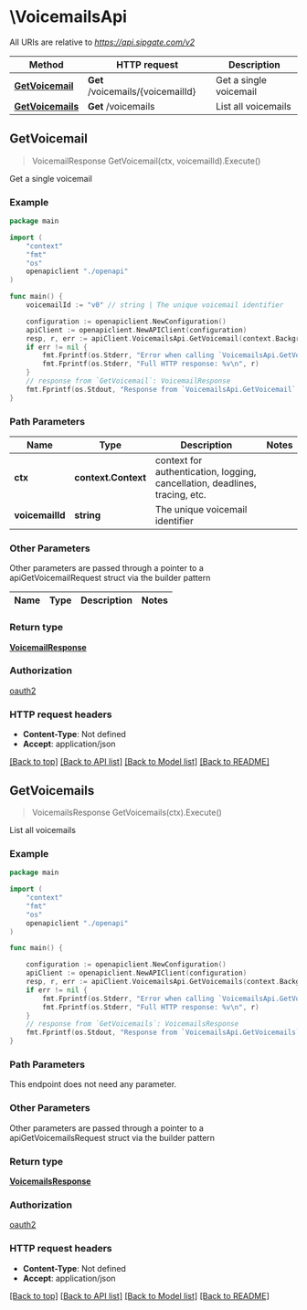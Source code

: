 # \VoicemailsApi

All URIs are relative to *https://api.sipgate.com/v2*

Method | HTTP request | Description
------------- | ------------- | -------------
[**GetVoicemail**](VoicemailsApi.md#GetVoicemail) | **Get** /voicemails/{voicemailId} | Get a single voicemail
[**GetVoicemails**](VoicemailsApi.md#GetVoicemails) | **Get** /voicemails | List all voicemails



## GetVoicemail

> VoicemailResponse GetVoicemail(ctx, voicemailId).Execute()

Get a single voicemail

### Example

```go
package main

import (
    "context"
    "fmt"
    "os"
    openapiclient "./openapi"
)

func main() {
    voicemailId := "v0" // string | The unique voicemail identifier

    configuration := openapiclient.NewConfiguration()
    apiClient := openapiclient.NewAPIClient(configuration)
    resp, r, err := apiClient.VoicemailsApi.GetVoicemail(context.Background(), voicemailId).Execute()
    if err != nil {
        fmt.Fprintf(os.Stderr, "Error when calling `VoicemailsApi.GetVoicemail``: %v\n", err)
        fmt.Fprintf(os.Stderr, "Full HTTP response: %v\n", r)
    }
    // response from `GetVoicemail`: VoicemailResponse
    fmt.Fprintf(os.Stdout, "Response from `VoicemailsApi.GetVoicemail`: %v\n", resp)
}
```

### Path Parameters


Name | Type | Description  | Notes
------------- | ------------- | ------------- | -------------
**ctx** | **context.Context** | context for authentication, logging, cancellation, deadlines, tracing, etc.
**voicemailId** | **string** | The unique voicemail identifier | 

### Other Parameters

Other parameters are passed through a pointer to a apiGetVoicemailRequest struct via the builder pattern


Name | Type | Description  | Notes
------------- | ------------- | ------------- | -------------


### Return type

[**VoicemailResponse**](VoicemailResponse.md)

### Authorization

[oauth2](../README.md#oauth2)

### HTTP request headers

- **Content-Type**: Not defined
- **Accept**: application/json

[[Back to top]](#) [[Back to API list]](../README.md#documentation-for-api-endpoints)
[[Back to Model list]](../README.md#documentation-for-models)
[[Back to README]](../README.md)


## GetVoicemails

> VoicemailsResponse GetVoicemails(ctx).Execute()

List all voicemails

### Example

```go
package main

import (
    "context"
    "fmt"
    "os"
    openapiclient "./openapi"
)

func main() {

    configuration := openapiclient.NewConfiguration()
    apiClient := openapiclient.NewAPIClient(configuration)
    resp, r, err := apiClient.VoicemailsApi.GetVoicemails(context.Background()).Execute()
    if err != nil {
        fmt.Fprintf(os.Stderr, "Error when calling `VoicemailsApi.GetVoicemails``: %v\n", err)
        fmt.Fprintf(os.Stderr, "Full HTTP response: %v\n", r)
    }
    // response from `GetVoicemails`: VoicemailsResponse
    fmt.Fprintf(os.Stdout, "Response from `VoicemailsApi.GetVoicemails`: %v\n", resp)
}
```

### Path Parameters

This endpoint does not need any parameter.

### Other Parameters

Other parameters are passed through a pointer to a apiGetVoicemailsRequest struct via the builder pattern


### Return type

[**VoicemailsResponse**](VoicemailsResponse.md)

### Authorization

[oauth2](../README.md#oauth2)

### HTTP request headers

- **Content-Type**: Not defined
- **Accept**: application/json

[[Back to top]](#) [[Back to API list]](../README.md#documentation-for-api-endpoints)
[[Back to Model list]](../README.md#documentation-for-models)
[[Back to README]](../README.md)

